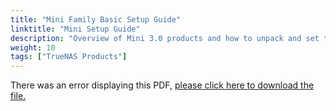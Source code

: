 ```yaml
---
title: "Mini Family Basic Setup Guide"
linktitle: "Mini Setup Guide"
description: "Overview of Mini 3.0 products and how to unpack and set them up."
weight: 10
tags: ["TrueNAS Products"]
---
```


<object data="https://www.truenas.com/docs/files/MiniFamily3.2.pdf" type="application/pdf" width="95%" height="1000">
  There was an error displaying this PDF, <a href="https://www.truenas.com/docs/files/MiniFamily3.2.pdf">please click here to download the file.</a>
</object>
